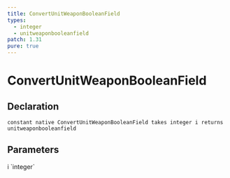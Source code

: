 ```yaml
---
title: ConvertUnitWeaponBooleanField
types:
  - integer
  - unitweaponbooleanfield
patch: 1.31
pure: true
---
```


# ConvertUnitWeaponBooleanField

## Declaration

```
constant native ConvertUnitWeaponBooleanField takes integer i returns unitweaponbooleanfield
```

## Parameters
<dl>
  <dt>i `integer`</dt>
  <dd></dd>
</dl>